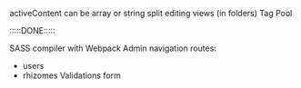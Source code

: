 activeContent can be array or string
split editing views (in folders)
Tag Pool

:::::DONE:::::

SASS compiler with Webpack
Admin navigation routes:
- users
- rhizomes
Validations form
